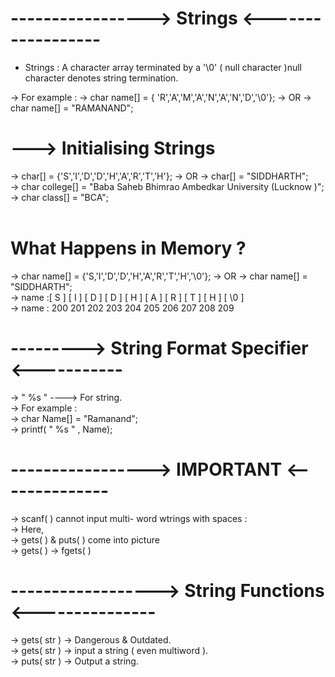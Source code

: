 # ----------------->  Strings <------------------
* Strings : A character array terminated by a '\0' ( null character )null character denotes string termination.

-> For example : 
->             char name[] = { 'R','A','M','A','N','A','N','D','\0'};
->               OR
->             char name[] = "RAMANAND";
<br>

#  ---> Initialising Strings 
-> char[] = {'S','I','D','D','H','A','R','T','H'};
-> OR
-> char[] = "SIDDHARTH";
<br>
-> char college[] = "Baba Saheb Bhimrao Ambedkar University (Lucknow )";
<br>
-> char class[] = "BCA";
<br>
<br>
# What Happens in Memory ?

-> char name[] = {'S,'I','D','D','H','A','R','T','H','\0'};
-> OR
-> char name[] = "SIDDHARTH";
<BR>
-> name :[ S ] [ I ] [ D ] [ D ] [ H ] [ A ] [ R ] [ T ] [ H ] [ \0 ] 
<br>
-> name : 200 201 202 203 204 205 206 207 208 209 </pre>

# --------->  String Format Specifier <-----------
->   " %s " ----> For string.
<br>
-> For example :
<br>
-> char Name[] = "Ramanand";
<br>
-> printf( " %s " , Name);

# -----------------> IMPORTANT <--------------
-> scanf( ) cannot input multi- word wtrings with spaces : 
<br>
-> Here, 
<br>
-> gets( ) & puts( ) come into picture
<br>
-> gets( ) -> fgets( )
<br>

# ------------------> String Functions <---------------
-> gets( str ) -> Dangerous & Outdated.
<br>
-> gets( str ) -> input a string ( even multiword ).
<br>
-> puts( str ) -> Output a string.





